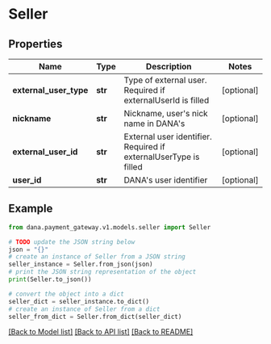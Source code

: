 # Seller


## Properties

Name | Type | Description | Notes
------------ | ------------- | ------------- | -------------
**external_user_type** | **str** | Type of external user. Required if externalUserId is filled | [optional] 
**nickname** | **str** | Nickname, user&#39;s nick name in DANA&#39;s | [optional] 
**external_user_id** | **str** | External user identifier. Required if externalUserType is filled | [optional] 
**user_id** | **str** | DANA&#39;s user identifier | [optional] 

## Example

```python
from dana.payment_gateway.v1.models.seller import Seller

# TODO update the JSON string below
json = "{}"
# create an instance of Seller from a JSON string
seller_instance = Seller.from_json(json)
# print the JSON string representation of the object
print(Seller.to_json())

# convert the object into a dict
seller_dict = seller_instance.to_dict()
# create an instance of Seller from a dict
seller_from_dict = Seller.from_dict(seller_dict)
```
[[Back to Model list]](../README.md#documentation-for-models) [[Back to API list]](../README.md#documentation-for-api-endpoints) [[Back to README]](../README.md)


